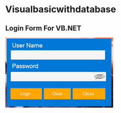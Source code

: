 # Visualbasicwithdatabase
## Login Form For VB.NET 
![Alt text](https://github.com/LeeBytez/Visualbasicwithdatabase/blob/master/00_01/logindet.png?raw=true "Project Image")
